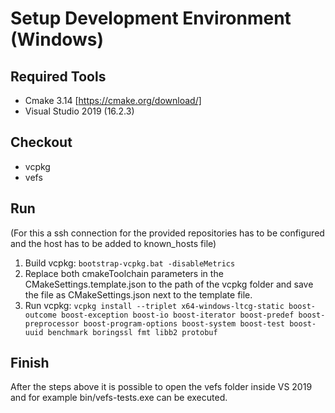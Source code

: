 # Setup Development Environment (Windows)
## Required Tools
- Cmake 3.14 [https://cmake.org/download/]
- Visual Studio 2019 (16.2.3) 

## Checkout
- vcpkg
- vefs

## Run
(For this a ssh connection for the provided repositories has to be configured and the host has to be added to known_hosts file)
1. Build vcpkg: `bootstrap-vcpkg.bat -disableMetrics`
2. Replace both cmakeToolchain parameters in the CMakeSettings.template.json to the path of the vcpkg folder and save the file as CMakeSettings.json next to the template file.
3. Run vcpkg: `vcpkg install --triplet x64-windows-ltcg-static boost-outcome boost-exception boost-io boost-iterator boost-predef boost-preprocessor boost-program-options boost-system boost-test boost-uuid benchmark boringssl fmt libb2 protobuf`

## Finish
After the steps above it is possible to open the vefs folder inside VS 2019 and for example bin/vefs-tests.exe can be executed.

